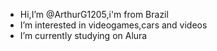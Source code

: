 - Hi,I’m @ArthurG1205,i'm from Brazil
-  I’m interested in videogames,cars and videos
-  I’m currently studying on Alura

